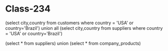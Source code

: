 # Class-234

(select city,country from customers where country = 'USA' or country='Brazil')
  union all
 (select city,country from suppliers where country = 'USA' or country='Brazil')


 (select * from suppliers)
union
(select * from company_products)
